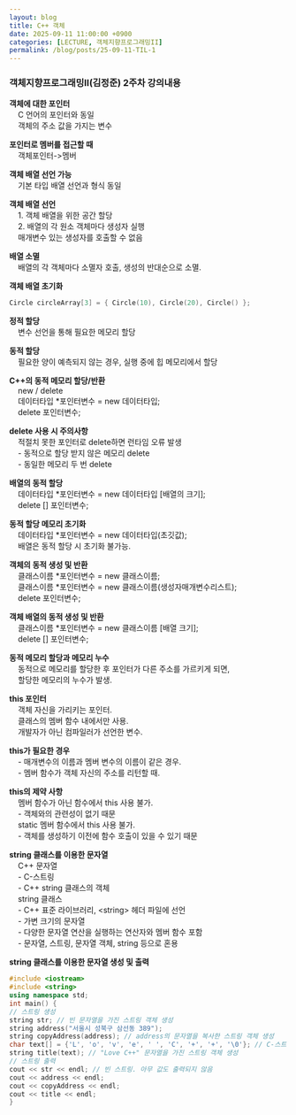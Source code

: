 ```yaml
---
layout: blog
title: C++ 객체
date: 2025-09-11 11:00:00 +0900
categories: [LECTURE, 객체지향프로그래밍II]
permalink: /blog/posts/25-09-11-TIL-1
---
```


### 객체지향프로그래밍II(김정준) 2주차 강의내용

**객체에 대한 포인터**<br>
&nbsp;&nbsp;&nbsp;&nbsp;C 언어의 포인터와 동일<br>
&nbsp;&nbsp;&nbsp;&nbsp;객체의 주소 값을 가지는 변수

**포인터로 멤버를 접근할 때**<br>
&nbsp;&nbsp;&nbsp;&nbsp;객체포인터->멤버

**객체 배열 선언 가능**<br>
&nbsp;&nbsp;&nbsp;&nbsp;기본 타입 배열 선언과 형식 동일

**객체 배열 선언**<br>
&nbsp;&nbsp;&nbsp;&nbsp;1. 객체 배열을 위한 공간 할당<br>
&nbsp;&nbsp;&nbsp;&nbsp;2. 배열의 각 원소 객체마다 생성자 실행<br>
&nbsp;&nbsp;&nbsp;&nbsp;매개변수 있는 생성자를 호출할 수 없음

**배열 소멸**<br>
&nbsp;&nbsp;&nbsp;&nbsp;배열의 각 객체마다 소멸자 호출, 생성의 반대순으로 소멸.

**객체 배열 초기화**<br>

```c++
Circle circleArray[3] = { Circle(10), Circle(20), Circle() };
```

**정적 할당**<br>
&nbsp;&nbsp;&nbsp;&nbsp;변수 선언을 통해 필요한 메모리 할당

**동적 할당**<br>
&nbsp;&nbsp;&nbsp;&nbsp;필요한 양이 예측되지 않는 경우, 실행 중에 힙 메모리에서 할당

**C++의 동적 메모리 할당/반환**<br>
&nbsp;&nbsp;&nbsp;&nbsp;new / delete<br>
&nbsp;&nbsp;&nbsp;&nbsp;데이터타입 \*포인터변수 = new 데이터타입;<br>
&nbsp;&nbsp;&nbsp;&nbsp;delete 포인터변수;

**delete 사용 시 주의사항**<br>
&nbsp;&nbsp;&nbsp;&nbsp;적절치 못한 포인터로 delete하면 런타임 오류 발생<br>
&nbsp;&nbsp;&nbsp;&nbsp;- 동적으로 할당 받지 않은 메모리 delete<br>
&nbsp;&nbsp;&nbsp;&nbsp;- 동일한 메모리 두 번 delete

**배열의 동적 할당**<br>
&nbsp;&nbsp;&nbsp;&nbsp;데이터타입 \*포인터변수 = new 데이터타입 [배열의 크기];<br>
&nbsp;&nbsp;&nbsp;&nbsp;delete [] 포인터변수;

**동적 할당 메모리 초기화**<br>
&nbsp;&nbsp;&nbsp;&nbsp;데이터타입 \*포인터변수 = new 데이터타입(초깃값);<br>
&nbsp;&nbsp;&nbsp;&nbsp;배열은 동적 할당 시 초기화 불가능.

**객체의 동적 생성 및 반환**<br>
&nbsp;&nbsp;&nbsp;&nbsp;클래스이름 *포인터변수 = new 클래스이름;<br>
&nbsp;&nbsp;&nbsp;&nbsp;클래스이름 *포인터변수 = new 클래스이름(생성자매개변수리스트);<br>
&nbsp;&nbsp;&nbsp;&nbsp;delete 포인터변수;

**객체 배열의 동적 생성 및 반환**<br>
&nbsp;&nbsp;&nbsp;&nbsp;클래스이름 \*포인터변수 = new 클래스이름 [배열 크기];<br>
&nbsp;&nbsp;&nbsp;&nbsp;delete [] 포인터변수;

**동적 메모리 할당과 메모리 누수**<br>
&nbsp;&nbsp;&nbsp;&nbsp;동적으로 메모리를 할당한 후 포인터가 다른 주소를 가르키게 되면,<br>
&nbsp;&nbsp;&nbsp;&nbsp;할당한 메모리의 누수가 발생.

**this 포인터**<br>
&nbsp;&nbsp;&nbsp;&nbsp;객체 자신을 가리키는 포인터.<br>
&nbsp;&nbsp;&nbsp;&nbsp;클래스의 멤버 함수 내에서만 사용.<br>
&nbsp;&nbsp;&nbsp;&nbsp;개발자가 아닌 컴파일러가 선언한 변수.

**this가 필요한 경우**<br>
&nbsp;&nbsp;&nbsp;&nbsp;- 매개변수의 이름과 멤버 변수의 이름이 같은 경우.<br>
&nbsp;&nbsp;&nbsp;&nbsp;- 멤버 함수가 객체 자신의 주소를 리턴할 때.

**this의 제약 사항**<br>
&nbsp;&nbsp;&nbsp;&nbsp;멤버 함수가 아닌 함수에서 this 사용 불가.<br>
&nbsp;&nbsp;&nbsp;&nbsp;- 객체와의 관련성이 없기 때문<br>
&nbsp;&nbsp;&nbsp;&nbsp;static 멤버 함수에서 this 사용 불가.<br>
&nbsp;&nbsp;&nbsp;&nbsp;- 객체를 생성하기 이전에 함수 호출이 있을 수 있기 때문

**string 클래스를 이용한 문자열**<br>
&nbsp;&nbsp;&nbsp;&nbsp;C++ 문자열<br>
&nbsp;&nbsp;&nbsp;&nbsp;- C-스트링<br>
&nbsp;&nbsp;&nbsp;&nbsp;- C++ string 클래스의 객체<br>
&nbsp;&nbsp;&nbsp;&nbsp;string 클래스<br>
&nbsp;&nbsp;&nbsp;&nbsp;- C++ 표준 라이브러리, \<string\> 헤더 파일에 선언<br>
&nbsp;&nbsp;&nbsp;&nbsp;- 가변 크기의 문자열<br>
&nbsp;&nbsp;&nbsp;&nbsp;- 다양한 문자열 연산을 실행하는 연산자와 멤버 함수 포함<br>
&nbsp;&nbsp;&nbsp;&nbsp;- 문자열, 스트링, 문자열 객체, string 등으로 혼용

**string 클래스를 이용한 문자열 생성 및 출력**

```c++
#include <iostream>
#include <string>
using namespace std;
int main() {
// 스트링 생성
string str; // 빈 문자열을 가진 스트링 객체 생성
string address("서울시 성북구 삼선동 389");
string copyAddress(address); // address의 문자열을 복사한 스트링 객체 생성
char text[] = {'L', 'o', 'v', 'e', ' ', 'C', '+', '+', '\0'}; // C-스트링
string title(text); // "Love C++" 문자열을 가진 스트링 객체 생성
// 스트링 출력
cout << str << endl; // 빈 스트링. 아무 값도 출력되지 않음
cout << address << endl;
cout << copyAddress << endl;
cout << title << endl;
}
```
